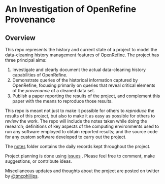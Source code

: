 # An Investigation of OpenRefine Provenance

## Overview
This repo represents the history and current state of a project to model the data-cleaning history management features of [OpenRefine](http://openrefine.org).  The project has three principal aims:

1. Investigate and clearly document the actual data-cleaning history capabilities of OpenRefine.
2. Demonstrate queries of the historical information captured by OpenRefine, focusing primarily on queries that reveal critical elements of the *provenance* of a cleaned data set. 
3. Publish a paper reporting the results of the project, and complement this paper with the means to reproduce those results.

This repo is meant not just to make it possible for others to *reproduce* the results of this project, but also to make it as easy as possible for others to *review* the work.  The repo will include the notes taken while doing the research; definitions of key aspects of the computing environments used to run any software employed to obtain reported results; and the source code for any custom software developed to carry out the project.

The [notes](https://github.com/tmcphillips/openrefine-provenance/tree/master/notes) folder contains the daily records kept throughout the project.

Project planning is done using [issues](https://github.com/tmcphillips/openrefine-provenance/issues) . Please feel free to comment, make suggestions, or contribute ideas.

Miscellaneous updates and thoughts about the project are posted on twitter by [@tmcphillips](https://twitter.com/tmcphillips).

